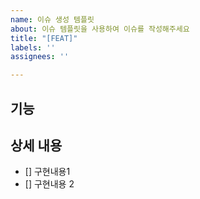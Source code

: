```yaml
---
name: 이슈 생성 템플릿
about: 이슈 템플릿을 사용하여 이슈를 작성해주세요
title: "[FEAT]"
labels: ''
assignees: ''

---
```


## 기능

## 상세 내용
- [] 구현내용1
- [] 구현내용 2
